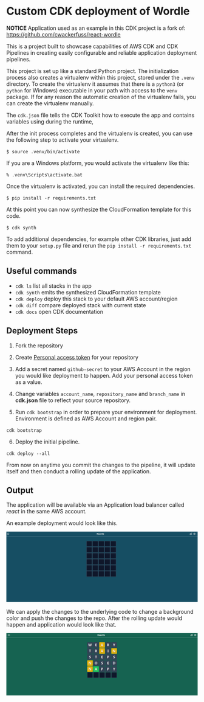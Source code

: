 
# Custom CDK deployment of Wordle

**NOTICE**
Application used as an example in this CDK project is a fork of: https://github.com/cwackerfuss/react-wordle

This is a project built to showcase capabilities of AWS CDK and CDK Pipelines in creating easily configurable and reliable application deployment pipelines.

This project is set up like a standard Python project.  The initialization
process also creates a virtualenv within this project, stored under the `.venv`
directory.  To create the virtualenv it assumes that there is a `python3`
(or `python` for Windows) executable in your path with access to the `venv`
package. If for any reason the automatic creation of the virtualenv fails,
you can create the virtualenv manually.

The `cdk.json` file tells the CDK Toolkit how to execute the app and contains variables using during the runtime,


After the init process completes and the virtualenv is created, you can use the following
step to activate your virtualenv.

```
$ source .venv/bin/activate
```

If you are a Windows platform, you would activate the virtualenv like this:

```
% .venv\Scripts\activate.bat
```

Once the virtualenv is activated, you can install the required dependencies.

```
$ pip install -r requirements.txt
```

At this point you can now synthesize the CloudFormation template for this code.

```
$ cdk synth
```

To add additional dependencies, for example other CDK libraries, just add
them to your `setup.py` file and rerun the `pip install -r requirements.txt`
command.

## Useful commands

 * `cdk ls`          list all stacks in the app
 * `cdk synth`       emits the synthesized CloudFormation template
 * `cdk deploy`      deploy this stack to your default AWS account/region
 * `cdk diff`        compare deployed stack with current state
 * `cdk docs`        open CDK documentation


## Deployment Steps

1. Fork the repository
2. Create [Personal access token](https://docs.github.com/en/authentication/keeping-your-account-and-data-secure/creating-a-personal-access-token) for your repository

3. Add a secret named `github-secret` to your AWS Account in the region you would like deployment to happen. Add your personal access token as a value.

4. Change variables `account_name`, `repository_name` and `branch_name` in **cdk.json** file to reflect your source repository. 

5. Run `cdk bootstrap` in order to prepare your environment for deployment. Environment is defined as AWS Account and region pair.

```
cdk bootstrap
```
6. Deploy the initial pipeline.

```
cdk deploy --all
```
From now on anytime you commit the changes to the pipeline, it will  update itself and then conduct a rolling update of the application.

## Output

The application will be available via an Application load balancer called *react* in the same AWS account.

An example deployment would look like this.

![Deployment version 1](./images/reactle_1.png)

We can apply the changes to the underlying code to change a background color and push the changes to the repo. After the rolling update would happen and application would look like that.

![Deployment version 2](./images/reactle_2.png)
